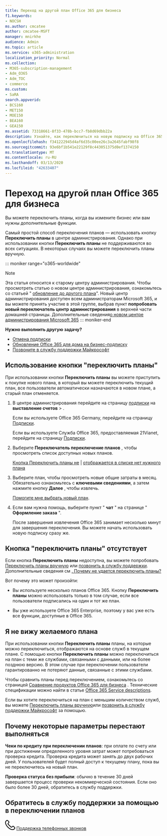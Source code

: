```yaml
---
title: Переход на другой план Office 365 для бизнеса
f1.keywords:
- NOCSH
ms.author: cmcatee
author: cmcatee-MSFT
manager: mnirkhe
audience: Admin
ms.topic: article
ms.service: o365-administration
localization_priority: Normal
ms.collection:
- M365-subscription-management
- Adm_O365
- Adm_TOC
- commerce
ms.custom:
- SaRA
search.appverid:
- BCS160
- MET150
- MOE150
- BEA160
- GEA150
ms.assetid: 73318661-8f33-478b-bcc7-fb8d69dbb22a
description: Узнайте, как переключиться на новую подписку на Office 365 для бизнеса.
ms.openlocfilehash: f341222945d4af6d35c00ee26c3a2645fabf98f8
ms.sourcegitcommit: 93e6bf1b541e22129f8c443051375d0ef1374150
ms.translationtype: MT
ms.contentlocale: ru-RU
ms.lasthandoff: 03/13/2020
ms.locfileid: "42633407"
---
```

# <a name="switch-to-a-different-office-365-for-business-plan"></a>Переход на другой план Office 365 для бизнеса

Вы можете переключить планы, когда вы измените бизнес или вам нужны дополнительные функции.  

Самый простой способ переключения планов — использовать кнопку **Переключить планы** в центре администрирования. Однако при использовании кнопки **Переключить планы** не поддерживаются во всех ситуациях. В некоторых случаях вы можете переключить планы вручную.

::: moniker range="o365-worldwide"
> [!NOTE]
> Эта статья относится к старому центру администрирования. Чтобы просмотреть статью о новом центре администрирования, ознакомьтесь со статьей " [обновление до другого плана](upgrade-to-different-plan.md)". Новый центр администрирования доступен всем администраторам Microsoft 365, и вы можете принять участие в этой группе, выбрав пункт **попробовать новый переключатель центр администрирования** в верхней части домашней страницы. Дополнительные сведения[о новом центре администрирования Microsoft 365](../../admin/microsoft-365-admin-center-preview.md) 
::: moniker-end

**Нужно выполнить другую задачу?**
- [Отмена подписки](cancel-your-subscription.md)
- [Обновление Office 365 для дома на бизнес-подписку](https://support.office.com/article/9322ffb8-a35d-4407-8ebe-ed6ea0859b9f.aspx)
- [Позвоните в службу поддержки Майкрософт](../../admin/contact-support-for-business-products.md)

## <a name="use-the-switch-plans-button"></a>Использование кнопки "переключить планы"

При использовании кнопки **Переключить планы** вы можете приступить к покупке нового плана, в который вы можете переключить текущий план, все пользователи автоматически назначаются в новом плане, а старый план отменяется. 
  
1. В центре администрирования перейдите на страницу <a href="https://go.microsoft.com/fwlink/p/?linkid=842054" target="_blank">подписки</a> на **выставление счетов** \> .

    Если вы используете Office 365 Germany, перейдите на страницу <a href="https://go.microsoft.com/fwlink/p/?linkid=847745" target="_blank">Подписки</a>.

    Если вы используете Служба Office 365, предоставляемая 21Vianet, перейдите на страницу <a href="https://go.microsoft.com/fwlink/p/?linkid=850626" target="_blank">Подписки</a>.

2. Выберите **Переключатель переключение планов** , чтобы просмотреть список доступных новых планов.

    [Кнопка Переключить планы не](#the-switch-plans-button-isnt-there) | [отображается в списке нет нужного плана](#i-dont-see-the-plan-i-want)

3. Выберите план, чтобы просмотреть новые общие затраты в месяц. Обязательно ознакомьтесь с **ключевыми сведениями**, а затем нажмите кнопку **Далее** , чтобы извлечь.

    [Помогите мне выбрать новый план](https://go.microsoft.com/fwlink/p/?linkid=842056).

4. Если вам нужна помощь, выберите пункт " **чат** " на странице " **Оформление заказа** ".

    После завершения извлечения Office 365 занимает несколько минут для завершения переключения. Вы можете начать использовать новую подписку сразу же.

## <a name="the-switch-plans-button-isnt-there"></a>Кнопка "переключить планы" отсутствует

Если кнопка **Переключить планы** недоступна, вы можете попробовать [Переключить планы вручную](switch-plans-manually.md) или [позвонить в службу поддержки](../../admin/contact-support-for-business-products.md). Дополнительные сведения см [. Почему не удается переключить планы?](why-can-t-i-switch-plans.md)
  
Вот почему это может произойти:
  
- Вы используете несколько планов Office 365. Кнопку **Переключить планы** можно использовать только в том случае, если все пользователи подписались на один и тот же план.

- Вы уже используете Office 365 Enterprise, поэтому у вас уже есть все функции, доступные в Office 365.

## <a name="i-dont-see-the-plan-i-want"></a>Я не вижу желаемого плана

При использовании кнопки **Переключить планы** планы, на которые можно переключиться, отображаются на основе служб в текущем плане. С помощью кнопки **Переключить планы** можно переключиться на план с теми же службами, связанными с данными, или на более позднюю версию. В этом случае при переключении пользователи гарантированно не потеряют данные, связанные с этими службами.
  
Чтобы сравнить планы перед переключением, ознакомьтесь со страницей [Сравнение продуктов Office 365 для бизнеса](https://go.microsoft.com/fwlink/p/?linkid=842056) . Технические спецификации можно найти в статье [Office 365 Service descriptions](https://go.microsoft.com/fwlink/p/?linkid=842275).
  
Если вы хотите переключиться на план с меньшим количеством служб, вы можете [Переключить планы вручную](switch-plans-manually.md)или [позвонить в службу поддержки Майкрософт](../../admin/contact-support-for-business-products.md) за помощью.
  
## <a name="why-some-switches-take-longer"></a>Почему некоторые параметры перестают выполняться

 **Чеки по кредиту при переключении планов**: при оплате по счету или при достижении определенного уровня затрат может потребоваться проверка кредита. Проверка кредита может занять до двух рабочих дней. У пользователей будет полный доступ к текущему плану, пока вы не переключитесь на новый план.
  
 **Проверка статуса без прибыли**: обычно в течение 30 дней завершается процесс проверки некоммерческой состояния. Если оно было более 30 дней, обратитесь в службу поддержки.
  
## <a name="call-support-to-help-you-switch-plans"></a>Обратитесь в службу поддержки за помощью в переключении планов

![](../../media/88eae4a1-b8d9-4a12-bc4a-44af244f084b.png) [Поддержка телефонных звонков](../../admin/contact-support-for-business-products.md)